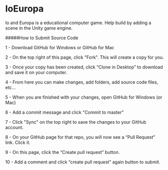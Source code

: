 # IoEuropa
Io and Europa is a educational computer game. Help build by adding a scene in the Unity game engine.

#####How to Submit Source Code

1 - Download GitHub for Windows or GitHub for Mac

2 - On the top right of this page, click "Fork". This will create a copy for you.



3 - Once your copy has been created, click “Clone in Desktop” to download and save it on your computer.



4 - From here you can make changes, add folders, add source code files, etc...

5 - When you are finished with your changes, open GitHub for Windows (or Mac)

6 - Add a commit message and click "Commit to master"



7 - Click "Sync" on the top right to save the changes to your GitHub account.



8 - On your GitHub page for that repo, you will now see a “Pull Request” link. Click it.



9 - On this page, click the “Create pull request” button.

10 - Add a comment and click “create pull request” again button to submit.
